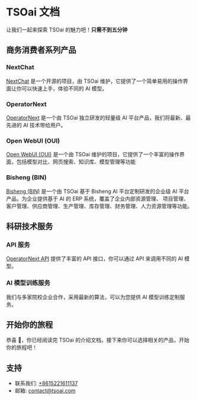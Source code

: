 # TSOai 文档

让我们一起来探索 TSOai 的魅力吧！**只需不到五分钟**

## 商务消费者系列产品

### NextChat

[NextChat](https://nextchat.operatornext.cn/) 是一个开源的项目，由 TSOai 维护，它提供了一个简单易用的操作界面让你可以快速上手，体验不同的 AI 模型。

### OperatorNext

[OperatorNext](https://opx.operatornext.cn/) 是一个由 TSOai 独立研发的轻量级 AI 平台产品，我们将最新、最先进的 AI 技术带给用户。

### Open WebUI (OUI)

[Open WebUI (OUI)](https://oui.operatornext.cn/) 是一个由 TSOai 维护的项目，它提供了一个丰富的操作界面，包括模型对比、网页搜索、知识库、模型管理等功能

### Bisheng (BIN)

[Bisheng (BIN)](https://bin.operatornext.cn/) 是一个由 TSOai 基于 Bisheng AI 平台定制研发的企业级 AI 平台产品，为企业提供基于 AI 的 ERP 系统，覆盖了企业内部资源管理、
项目管理、客户管理、供应商管理、生产管理、库存管理、财务管理、人力资源管理等功能。

## 科研技术服务

### API 服务

[OperatorNext API](https://api.operatornext.cn/) 提供了丰富的 API 接口，你可以通过 API 来调用不同的 AI 模型。

### AI 模型训练服务

我们与多家院校企业合作，采用最新的算法，可以为您提供 AI 模型训练定制服务。

## 开始你的旅程

恭喜 🎉，你已经阅读完 TSOai 的介绍文档，接下来你可以选择相关的产品，开始你的旅程吧！

## 支持

- 联系我们: [+8615221611137](tel:+8615221611137)
- 邮箱: [contact@tsoai.com](mailto:contact@tsoai.com)
